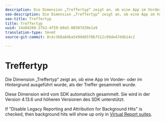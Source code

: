 ```yaml
---
description: Die Dimension „Treffertyp“ zeigt an, ob eine App im Vorder- oder im Hintergrund ausgeführt wurde, als der Treffer gesammelt wurde.
seo-description: Die Dimension „Treffertyp“ zeigt an, ob eine App im Vorder- oder im Hintergrund ausgeführt wurde, als der Treffer gesammelt wurde.
seo-title: Treffertyp
title: Treffertyp
uuid: 14a04260-27b2-4f59-b0a5-80387d39e1a9
translation-type: tm+mt
source-git-commit: 8c4c368a84ba5499d85f0b7512c99de47ddb14c2

---
```



# Treffertyp

Die Dimension „Treffertyp“ zeigt an, ob eine App im Vorder- oder im Hintergrund ausgeführt wurde, als der Treffer gesammelt wurde.

Diese Dimension wird vom SDK automatisch gesammelt. Sie wird in der Version 4.13.6 und höheren Versionen des SDK unterstützt.

If "Disable Legacy Reporting and Attribution for Background Hits" is checked, then background hits will show up only in [Virtual Report suites](/help/components/vrs/vrs-mobile-visit-processing.md).
